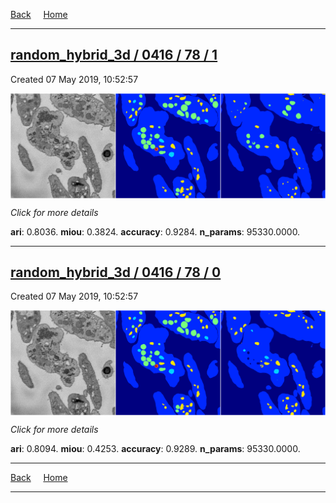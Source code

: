 
[Back](..)&nbsp;&nbsp;&nbsp;&nbsp;&nbsp;[Home](https://leapmanlab.github.io/snapshots)

---

<div class="summary"><a href="1"><h2>random_hybrid_3d / 0416 / 78 / 1</h2></a><p>Created 07 May 2019, 10:52:57
</p><a href="1"><img src="1/media/summary.png" align="center"></a><p>
<i>Click for more details</i>
</p></div>

**ari**: 0.8036. **miou**: 0.3824. **accuracy**: 0.9284. **n_params**: 95330.0000. 

---

<div class="summary"><a href="0"><h2>random_hybrid_3d / 0416 / 78 / 0</h2></a><p>Created 07 May 2019, 10:52:57
</p><a href="0"><img src="0/media/summary.png" align="center"></a><p>
<i>Click for more details</i>
</p></div>

**ari**: 0.8094. **miou**: 0.4253. **accuracy**: 0.9289. **n_params**: 95330.0000. 

---

[Back](..)&nbsp;&nbsp;&nbsp;&nbsp;&nbsp;[Home](https://leapmanlab.github.io/snapshots)

---